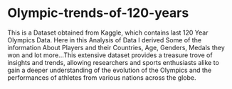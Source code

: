 # Olympic-trends-of-120-years
This is a Dataset obtained from Kaggle, which contains last 120 Year Olympics Data.
Here in this Analysis of Data I derived Some of the information About Players and their Countries, Age, Genders, Medals they won and lot more...This extensive dataset provides a treasure trove of insights and trends, allowing researchers and sports enthusiasts alike to gain a deeper understanding of the evolution of the Olympics and the performances of athletes from various nations across the globe.
